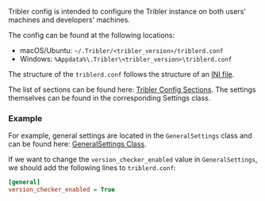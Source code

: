 Tribler config is intended to configure the Tribler instance on both users' machines and developers' machines.

The config can be found at the following locations:
* macOS/Ubuntu: `~/.Tribler/<tribler_version>/triblerd.conf`
* Windows: `%Appdata%\.Tribler\<tribler_version>\triblerd.conf`

The structure of the `triblerd.conf` follows the structure of an [INI file](https://en.wikipedia.org/wiki/INI_file).

The list of sections can be found here: [Tribler Config Sections](https://github.com/Tribler/tribler/blob/main/src/tribler/core/config/tribler_config.py#L40-L55). The settings themselves can be found in the corresponding Settings class.

### Example

For example, general settings are located in the `GeneralSettings` class and can be found here: [GeneralSettings Class](https://github.com/Tribler/tribler/blob/main/src/tribler/core/settings.py#L6-L10).

If we want to change the `version_checker_enabled` value in `GeneralSettings`, we should add the following lines to `triblerd.conf`:

```ini
[general]
version_checker_enabled = True
```